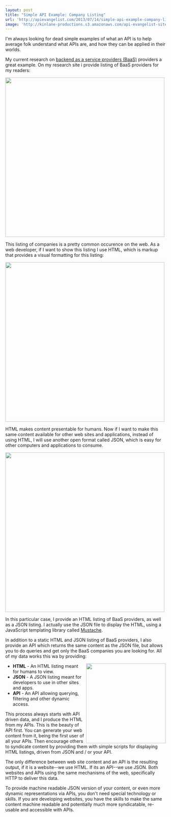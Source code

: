 ```yaml
---
layout: post
title: "Simple API Example: Company Listing"
url: 'http://apievangelist.com/2013/07/14/simple-api-example-company-listing/'
image: 'http://kinlane-productions.s3.amazonaws.com/api-evangelist-site/blog/baas-trends.png'
---
```


I'm always looking for dead simple examples of what an API is to help average folk understand what APIs are, and how they can be applied in their worlds.

My current research on [backend as a service providers (BaaS)][1] providers a great example. On my research site i provide listing of BaaS providers for my readers:

<img src="https://s3.amazonaws.com/kinlane-productions/api-evangelist/baas/example-api-baas.png" alt="" width="500" />

This listing of companies is a pretty common occurence on the web. As a web developer, if I want to show this listing I use HTML, which is markup that provides a visual formatting for this listing:

<img src="https://s3.amazonaws.com/kinlane-productions/api-evangelist/baas/example-api-baas-html.png" alt="" width="500" />

HTML makes content presentable for humans. Now if I want to make this same content available for other web sites and applications, instead of using HTML, I will use another open format called JSON, which is easy for other computers and applications to consume.

<img src="https://s3.amazonaws.com/kinlane-productions/api-evangelist/baas/example-api-baas-json.png" alt="" width="500" />

In this particular case, I provide an HTML listing of BaaS providers, as well as a JSON listing. I actually use the JSON file to display the HTML, using a JavaScript templating library called [Mustache][2].

In addition to a static HTML and JSON listing of BaaS providers, I also provide an API which returns the same content as the JSON file, but allows you to do queries and get only the BaaS companies you are looking for. All of my data works this wa by providing:

<img src="https://s3.amazonaws.com/kinlane-productions/hacker-storytelling/machine-readable-toolbar.png" alt="" width="250" align="right" />

  * **HTML** \- An HTML listing meant for humans to view.
  * **JSON** \- A JSON listing meant for developers to use in other sites and apps.
  * **API** \- An API allowing querying, filtering and other dynamic access.

This process always starts with API driven data, and I produce the HTML from my APIs. This is the beauty of API first. You can generate your web content from it, being the first user of all your APIs. Then encourage others to syndicate content by providing them with simple scripts for displaying HTML listings, driven from JSON and / or your API.

The only difference between web site content and an API is the resulting output, if it is a website--we use HTML. If its an API--we use JSON. Both websites and APIs using the same mechanisms of the web, specifically HTTP to deliver this data.

To provide machine readable JSON version of your content, or even more dynamic representations via APIs, you don't need special technology or skills. If you are developing websites, you have the skills to make the same content machine readable and potentially much more syndicatable, re-usable and accessible with APIs.

   [1]: http://baas.apievangelist.com (BaaS)
   [2]: http://mustache.github.io/
